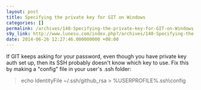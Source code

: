 ```yaml
---
layout: post
title: Specifying the private key for GIT on Windows
categories: []
permalink: /archives/140-Specifying-the-private-key-for-GIT-on-Windows.html
s9y_link: http://www.lunesu.com/index.php?/archives/140-Specifying-the-private-key-for-GIT-on-Windows.html
date: 2014-06-26 12:27:46.000000000 +08:00
---
```

If GIT keeps asking for your password, even though you have private key auth set up, then its SSH probably doesn't know which key to use. Fix this by making a "config" file in your user's .ssh folder:<blockquote>echo IdentityFile ~/.ssh/github_rsa &gt; %USERPROFILE%\.ssh\config</blockquote>
